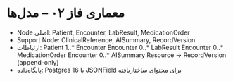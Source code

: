 # معماری فاز ۰۲ – مدل‌ها

- Node اصلی: Patient, Encounter, LabResult, MedicationOrder
- Support Node: ClinicalReference, AISummary, RecordVersion
- ارتباطات:
  Patient 1..* Encounter
  Encounter 0..* LabResult
  Encounter 0..* MedicationOrder
  Encounter 0..* AISummary
  Resource → RecordVersion (append-only)
- پایگاه‌داده: Postgres 16 با JSONField برای محتوای ساختاریافته